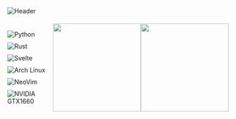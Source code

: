 <img src="https://capsule-render.vercel.app/api?type=waving&color=363636&height=300&section=header&text=Hey,%20I'm%20NotixV&fontSize=100&fontColor=cccccc" alt="Header" />

<div style="display: flex; align-items: center; margin-top: 20px;">
  <div style="display: flex; flex-wrap: wrap; gap: 10px; justify-content: flex-start;">
    <img src="https://img.shields.io/badge/Python-3776AB?style=for-the-badge&logo=python&logoColor=white" alt="Python" />
    <img src="https://img.shields.io/badge/Rust-000000?style=for-the-badge&logo=rust&logoColor=white" alt="Rust" />
    <img src="https://img.shields.io/badge/Svelte-4A4A55?style=for-the-badge&logo=svelte&logoColor=FF3E00" alt="Svelte" />
    <img src="https://img.shields.io/badge/Arch_Linux-1793D1?style=for-the-badge&logo=arch-linux&logoColor=white" alt="Arch Linux" />
    <img src="https://img.shields.io/badge/NeoVim-%2357A143.svg?&style=for-the-badge&logo=neovim&logoColor=white" alt="NeoVim" />
    <img src="https://img.shields.io/badge/NVIDIA-GTX1660-76B900?style=for-the-badge&logo=nvidia&logoColor=white" alt="NVIDIA GTX1660" />
  </div>
  
  <a href="https://github.com/anuraghazra/github-readme-stats">
    <img height=200 align="center" src="https://github-readme-stats.vercel.app/api?username=fobbidennotis&theme=dark" />
  </a>
  <a href="https://github.com/anuraghazra/convoychat">
    <img height=200 align="center" src="https://github-readme-stats.vercel.app/api/top-langs?username=fobbidennotis&layout=compact&langs_count=8&card_width=320&theme=dark" />
  </a>
</div>
